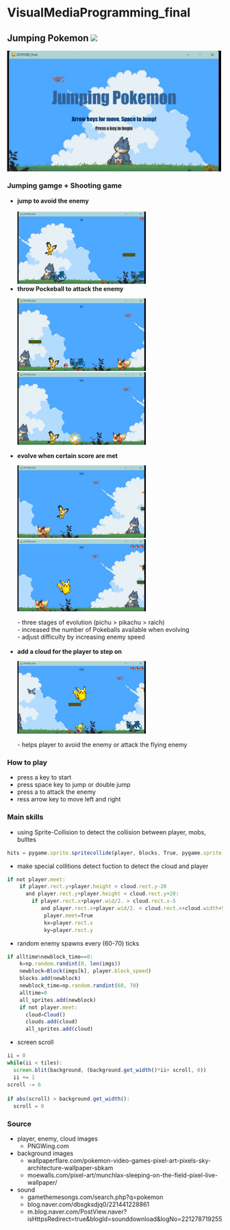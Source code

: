 # VisualMediaProgramming_final
## Jumping Pokemon <img src="https://img.shields.io/badge/Python-3776AB?style=flat&logo=Python&logoColor=white"/> 
 <img src="./assets/start.jpg" width="500" align="middle"> <br>
### Jumping gamge + Shooting game

* **jump to avoid the enemy**<br><br>
  <img src="./assets/jump.jpg" width="300">
* **throw Pockeball to attack the enemy**
  <p><img src="./assets/attack1.jpg" width="300"><img src="./assets/attack2.jpg" width="300"></p>
* **evolve when certain score are met**
  <p><img src="./assets/evolve1.jpg" width="300"><img src="./assets/evolve2.jpg" width="300"></p>
  - three stages of evolution (pichu > pikachu > raich)<br>
  - increased the number of Pokeballs available when evolving<br>
  - adjust difficulty by increasing enemy speed<br><br>
* **add a cloud for the player to step on**
  <p><img src="./assets/cloud1.jpg" width="300"></p>
  - helps player to avoid the enemy or attack the flying enemy

   
### How to play
* press a key to start
* press space key to jump or double jump
* press a to attack the enemy
* ress arrow key to move left and right


### Main skills
* using Sprite-Collision to detect the collision between player, mobs, bulltes
```javascript
hits = pygame.sprite.spritecollide(player, blocks, True, pygame.sprite.collide_rect)
```
* make special collitions detect fuction to detect the cloud and player
```javascript
if not player.meet:
    if player.rect.y+player.height > cloud.rect.y-20
      and player.rect.y+player.height < cloud.rect.y+20:
        if player.rect.x+player.wid/2. > cloud.rect.x-5
           and player.rect.x+player.wid/2. < cloud.rect.x+cloud.width+5:
            player.meet=True
            kx=player.rect.x
            ky=player.rect.y
```
* random enemy spawns every (60-70) ticks
```javascript
if alltime%newblock_time==0:
    k=np.random.randint(0, len(imgs))  
    newblock=Block(imgs[k], player.block_speed)
    blocks.add(newblock)
    newblock_time=np.random.randint(60, 70)
    alltime=0
    all_sprites.add(newblock)
    if not player.meet:
      cloud=Cloud() 
      clouds.add(cloud)
      all_sprites.add(cloud)
  ```
* screen scroll
```javascript
ii = 0
while(ii < tiles):
  screen.blit(background, (background.get_width()*ii+ scroll, 0))
  ii += 1
scroll -= 6

if abs(scroll) > background.get_width():
  scroll = 0
```

### Source
* player, enemy, cloud images
  * PNGWing.com
* background images
  * wallpaperflare.com/pokemon-video-games-pixel-art-pixels-sky-architecture-wallpaper-sbkam 
  * moewalls.com/pixel-art/munchlax-sleeping-on-the-field-pixel-live-wallpaper/
* sound
  * gamethemesongs.com/search.php?q=pokemon
  * blog.naver.com/dbsgksdjq0/221441228861
  * m.blog.naver.com/PostView.naver?isHttpsRedirect=true&blogId=sounddownload&logNo=221278719255



